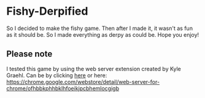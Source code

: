 # Fishy-Derpified

So I decided to make the fishy game.
Then after I made it, it wasn't as fun as it should be.
So I made everything as derpy as could be.
Hope you enjoy!

## Please note
I tested this game by using the web server extension created by Kyle Graehl. Can be by clicking [here](https://chrome.google.com/webstore/detail/web-server-for-chrome/ofhbbkphhbklhfoeikjpcbhemlocgigb) or here: https://chrome.google.com/webstore/detail/web-server-for-chrome/ofhbbkphhbklhfoeikjpcbhemlocgigb
